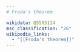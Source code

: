 ```yaml
---
# Froda's theorem

wikidata: Q5505114
msc_classification: "26"
wikipedia_links:
  - "[[Froda's theorem]]"
---
```

